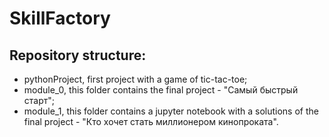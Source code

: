 # SkillFactory

## Repository structure:
- pythonProject, first project with a game of tic-tac-toe;
- module_0, this folder contains the final project - "Самый быстрый старт";
- module_1, this folder contains a jupyter notebook with a solutions of the final project - "Кто хочет стать миллионером кинопроката".
